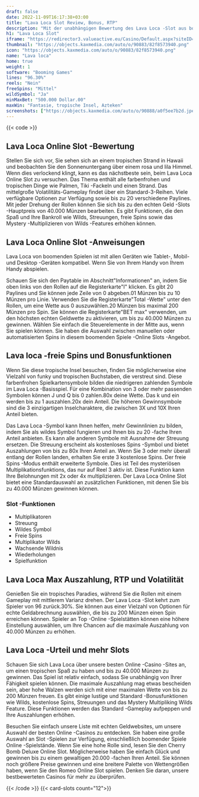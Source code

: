 ```yaml
---
draft: false
date: 2022-11-09T16:17:38+03:00
title: "Lava Loca Slot Review, Bonus, RTP"
description: "Mit der unabhängigen Bewertung des Lava Loca -Slot aus boomenden Spielen können Sie kostenlos oder echtes Geld spielen und hier einen Bonus erhalten!"
h1: "Lava Loca Slot"
iframe: "https://redirector3.valueactive.eu/Casino/Default.aspx?siteID=MIT&playmode=demo&serverid=1866&ul=en&applicationID=7217&currency=EUR&ModuleID=19664&ClientID=50300&ProductID=30&gameID=5ae1a410d62103001400003b"
thumbnail: "https://objects.kaxmedia.com/auto/o/90883/82f8573940.png"
icon: "https://objects.kaxmedia.com/auto/o/90883/82f8573940.png"
name: "Lava loca"
home: true
weight: 1
software: "Booming Games"
lines: "96.30%"
reels: "Nein"
freeSpins: "Mittel"
wildSymbol: "Ja"
minMaxBet: "500.000 Dollar.00"
maxWin: "Fantasie, tropische Insel, Azteken"
screenshots: ["https://objects.kaxmedia.com/auto/o/90888/a0f5ee7b2d.jpeg"]
---
```


{{< code >}}<h2>Lava Loca Online Slot -Bewertung</h2><p>Stellen Sie sich vor, Sie sehen sich an einem tropischen Strand in Hawaii und beobachten Sie den Sonnenuntergang über einem rosa und lila Himmel. Wenn dies verlockend klingt, kann es das nächstbeste sein, beim Lava Loca Online Slot zu versuchen. Das Thema enthält alle farbenfrohen und tropischen Dinge wie Palmen, Tiki -Fackeln und einen Strand. Das mittelgroße Volatilitäts-Gameplay findet über ein Standard-3-Reihen. Viele verfügbare Optionen zur Verfügung sowie bis zu 20 verschiedene Paylines. Mit jeder Drehung der Rollen können Sie sich bis zu den echten Geld -Slots -Hauptpreis von 40.000 Münzen bearbeiten. Es gibt Funktionen, die den Spaß und Ihre Bankroll wie Wilds, Streuungen, freie Spins sowie das Mystery -Multiplizieren von Wilds -Features erhöhen können.</p><h2>Lava Loca Online Slot -Anweisungen</h2><p> Lava Loca von boomenden Spielen ist mit allen Geräten wie Tablet-, Mobil- und Desktop -Geräten kompatibel. Wenn Sie von Ihrem Handy von Ihrem Handy abspielen.</p><p>Schauen Sie sich den Paytable im Abschnitt"Informationen" an, indem Sie oben links von den Rollen auf die Registerkarte"I" klicken. Es gibt 20 Paylines und Sie können jede Zeile von 0 abgeben.01 Münzen bis zu 10 Münzen pro Linie. Verwenden Sie die Registerkarte"Total -Wette" unter den Rollen, um eine Wette aus 0 auszuwählen.20 Münzen bis maximal 200 Münzen pro Spin. Sie können die Registerkarte"BET max" verwenden, um den höchsten echten Geldwette zu aktivieren, um bis zu 40.000 Münzen zu gewinnen. Wählen Sie einfach die Steuerelemente in der Mitte aus, wenn Sie spielen können. Sie haben die Auswahl zwischen manuellen oder automatisierten Spins in diesem boomenden Spiele -Online Slots -Angebot.</p><h2>Lava loca -freie Spins und Bonusfunktionen</h2><p>Wenn Sie diese tropische Insel besuchen, finden Sie möglicherweise eine Vielzahl von funky und tropischen Buchstaben, die verstreut sind. Diese farbenfrohen Spielkartensymbole bilden die niedrigeren zahlenden Symbole im Lava Loca -Basisspiel. Für eine Kombination von 3 oder mehr passenden Symbolen können J und Q bis 0 zahlen.80x deine Wette. Das k und ein werden bis zu 1 auszahlen.20x dein Anteil. Die höheren Gewinnsymbole sind die 3 einzigartigen Inselcharaktere, die zwischen 3X und 10X Ihren Anteil bieten.</p><p>Das Lava Loca -Symbol kann Ihnen helfen, mehr Gewinnlinien zu bilden, indem Sie als wildes Symbol fungieren und Ihnen bis zu 20 -fache Ihren Anteil anbieten. Es kann alle anderen Symbole mit Ausnahme der Streuung ersetzen. Die Streuung erscheint als kostenloses Spins -Symbol und bietet Auszahlungen von bis zu 80x Ihren Anteil an. Wenn Sie 3 oder mehr überall entlang der Rollen landen, erhalten Sie erste 3 kostenlose Spins. Der freie Spins -Modus enthält erweiterte Symbole. Dies ist Teil des mysteriösen Multiplikationsfunktions, das nur auf Reel 3 aktiv ist. Diese Funktion kann Ihre Belohnungen mit 2x oder 4x multiplizieren. Der Lava Loca Online Slot bietet eine Standardauswahl an zusätzlichen Funktionen, mit denen Sie bis zu 40.000 Münzen gewinnen können.</p><h3>
Slot -Funktionen</h3><ul>
<li></span>
Multiplikatoren</li>
<li></span>
Streuung</li>
<li></span>
Wildes Symbol</li>
<li></span>
Freie Spins</li>
<li></span>
Multiplikator Wilds</li>
<li></span>
Wachsende Wildnis</li>
<li></span>
Wiederholungen</li>
<li></span>
Spielfunktion</li></ul><h2>Lava Loca Max Auszahlung, RTP und Volatilität</h2><p>Genießen Sie ein tropisches Paradies, während Sie die Rollen mit einem Gameplay mit mittlerem Varianz drehen. Der Lava Loca -Slot kehrt zum Spieler von 96 zurück.30%. Sie können aus einer Vielzahl von Optionen für echte Geldabrechnung auswählen, die bis zu 200 Münzen einen Spin erreichen können. Spieler an Top -Online -Spielstätten können eine höhere Einstellung auswählen, um Ihre Chancen auf die maximale Auszahlung von 40.000 Münzen zu erhöhen.</p><h2>Lava Loca -Urteil und mehr Slots</h2><p>Schauen Sie sich Lava Loca über unsere besten Online -Casino -Sites an, um einen tropischen Spaß zu haben und bis zu 40.000 Münzen zu gewinnen. Das Spiel ist relativ einfach, sodass Sie unabhängig von Ihrer Fähigkeit spielen können. Die maximale Auszahlung mag etwas bescheiden sein, aber hohe Walzen werden sich mit einer maximalen Wette von bis zu 200 Münzen freuen. Es gibt einige lustige und Standard -Bonusfunktionen wie Wilds, kostenlose Spins, Streuungen und das Mystery Multipliking Wilds Feature. Diese Funktionen werden das Standard -Gameplay aufpeppen und Ihre Auszahlungen erhöhen.</p><p>Besuchen Sie einfach unsere Liste mit echten Geldwebsites, um unsere Auswahl der besten Online -Casinos zu entdecken. Sie haben eine große Auswahl an Slot -Spielen zur Verfügung, einschließlich boomender Spiele Online -Spielstände. Wenn Sie eine hohe Rolle sind, lesen Sie den Cherry Bomb Deluxe Online Slot. Möglicherweise haben Sie einfach Glück und gewinnen bis zu einem gewaltigen 20.000 -fachen Ihren Anteil. Sie können noch größere Preise gewinnen und eine breitere Palette von Wettengrößen haben, wenn Sie den Romeo Online Slot spielen. Denken Sie daran, unsere bestbewerteten Casinos für mehr zu überprüfen.</p>{{< /code >}}
{{< card-slots count="12">}}